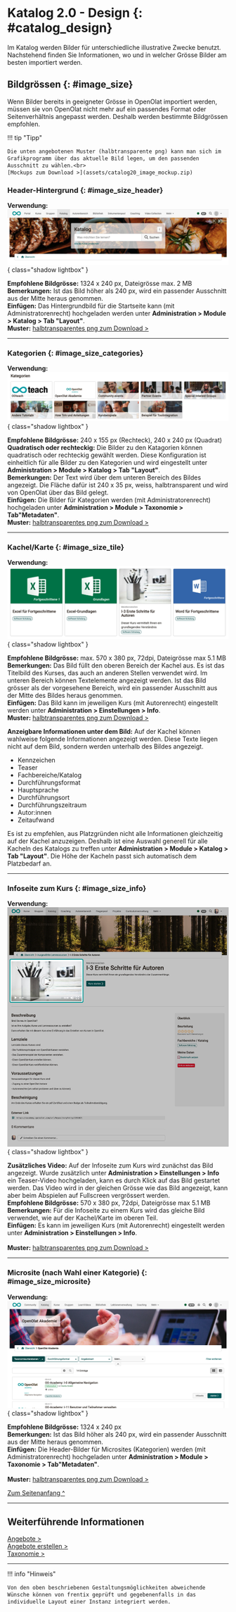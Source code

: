 # Katalog 2.0 - Design {: #catalog_design}


Im Katalog werden Bilder für unterschiedliche illustrative Zwecke benutzt. Nachstehend finden Sie Informationen, wo und in welcher Grösse Bilder am besten importiert werden.


## Bildgrössen {: #image_size}

Wenn Bilder bereits in geeigneter Grösse in OpenOlat importiert werden, müssen sie von OpenOlat nicht mehr auf ein passendes Format oder Seitenverhältnis angepasst werden. Deshalb werden bestimmte Bildgrössen empfohlen. 


!!! tip "Tipp"

    Die unten angebotenen Muster (halbtransparente png) kann man sich im Grafikprogramm über das aktuelle Bild legen, um den passenden Ausschnitt zu wählen.<br>
    [Mockups zum Download >](assets/catalog20_image_mockup.zip)


### Header-Hintergrund {: #image_size_header}

**Verwendung:**
![catalog20_design_header_v1_de.png](assets/catalog20_design_header_v1_de.png){ class="shadow lightbox" }

**Empfohlene Bildgrösse:** 1324 x 240 px, Dateigrösse max. 2 MB <br>
**Bemerkungen:** Ist das Bild höher als 240 px, wird ein passender Ausschnitt aus der Mitte heraus genommen.<br>
**Einfügen:** Das Hintergrundbild für die Startseite kann (mit Administratorenrecht) hochgeladen werden unter **Administration > Module > Katalog > Tab "Layout"**. <br> 
**Muster:** [halbtransparentes png zum Download >](assets/catalog20_image_pattern_header.zip)

---

### Kategorien {: #image_size_categories}

**Verwendung:**
![catalog20_design_categories_v1_de.png](assets/catalog20_design_categories_v1_de.png){ class="shadow lightbox" }

**Empfohlene Bildgrösse:** 240 x 155 px (Rechteck),  240 x 240 px (Quadrat)<br>
**Quadratisch oder rechteckig:** Die Bilder zu den Katagorien können quadratisch oder rechteckig gewählt werden. Diese Konfiguration ist einheitlich für alle Bilder zu den Kategorien und wird eingestellt unter **Administration > Module > Katalog > Tab "Layout"**.<br>
**Bemerkungen:** Der Text wird über dem unteren Bereich des Bildes angezeigt. Die Fläche dafür ist 240 x 35 px, weiss, halbtransparent und wird von OpenOlat über das Bild gelegt. <br>
**Einfügen:** Die Bilder für Kategorien werden (mit Administratorenrecht) hochgeladen unter **Administration > Module > Taxonomie > Tab"Metadaten"**.<br>
**Muster:** [halbtransparentes png zum Download >](assets/catalog20_image_pattern_categories.zip)



---

### Kachel/Karte {: #image_size_tile}

**Verwendung:**
![catalog20_design_tile_v1_de.png](assets/catalog20_design_tile_v1_de.png){ class="shadow lightbox" }

**Empfohlene Bildgrösse:** max. 570 x 380 px, 72dpi, Dateigrösse max 5.1 MB <br>
**Bemerkungen:** Das Bild füllt den oberen Bereich der Kachel aus. Es ist das Titelbild des Kurses, das auch an anderen Stellen verwendet wird. Im unteren Bereich können Textelemente angezeigt werden. Ist das Bild grösser als der vorgesehene Bereich, wird ein passender Ausschnitt aus der Mitte des Bildes heraus genommen.<br>
**Einfügen:** Das Bild kann im jeweiligen Kurs (mit Autorenrecht) eingestellt werden unter **Administration > Einstellungen > Info**. <br>
**Muster:** [halbtransparentes png zum Download >](assets/catalog20_image_pattern_course.zip)

**Anzeigbare Informationen unter dem Bild:** Auf der Kachel können wahlweise folgende Informationen angezeigt werden. Diese Texte liegen nicht auf dem Bild, sondern werden unterhalb des Bildes angezeigt.

- Kennzeichen
- Teaser
- Fachbereiche/Katalog
- Durchführungsformat
- Hauptsprache
- Durchführungsort
- Durchführungszeitraum
- Autor:innen
- Zeitaufwand

Es ist zu empfehlen, aus Platzgründen nicht alle Informationen gleichzeitig auf der Kachel anzuzeigen. Deshalb ist eine Auswahl generell für alle Kacheln des Katalogs zu treffen unter **Administration > Module > Katalog > Tab "Layout"**. Die Höhe der Kacheln passt sich automatisch dem Platzbedarf an.<br>

---

### Infoseite zum Kurs {: #image_size_info}

**Verwendung:** 
![catalog20_design_infopage_v1_de.png](assets/catalog20_design_infopage_v1_de.png){ class="shadow lightbox" }

**Zusätzliches Video:** Auf der Infoseite zum Kurs wird zunächst das Bild angezeigt. Wurde zusätzlich unter **Administration > Einstellungen > Info** ein Teaser-Video hochgeladen, kann es durch Klick auf das Bild gestartet werden. Das Video wird in der gleichen Grösse wie das Bild angezeigt, kann aber beim Abspielen auf Fullscreen vergrössert werden.<br>
**Empfohlene Bildgrösse:** 570 x 380 px, 72dpi, Dateigrösse max 5.1 MB <br>
**Bemerkungen:** Für die Infoseite zu einem Kurs wird das gleiche Bild verwendet, wie auf der Kachel/Karte im oberen Teil.<br>
**Einfügen:** Es kann im jeweiligen Kurs (mit Autorenrecht) eingestellt werden unter **Administration > Einstellungen > Info**. <br>  
**Muster:** [halbtransparentes png zum Download >](assets/catalog20_image_pattern_course.zip)

---

### Microsite (nach Wahl einer Kategorie) {: #image_size_microsite}

**Verwendung:** 
![catalog20_design_microsite_v1_de.png](assets/catalog20_design_microsite_v1_de.png){ class="shadow lightbox" }

**Empfohlene Bildgrösse:** 1324 x 240 px <br>
**Bemerkungen:** Ist das Bild höher als 240 px, wird ein passender Ausschnitt aus der Mitte heraus genommen.<br>
**Einfügen:** Die Header-Bilder für Microsites (Kategorien) werden (mit Administratorenrecht) hochgeladen unter **Administration > Module > Taxonomie > Tab"Metadaten"**.<br>  
**Muster:** [halbtransparentes png zum Download >](assets/catalog20_image_pattern_header.zip)

[Zum Seitenanfang ^](#catalog_design)

---


## Weiterführende Informationen

[Angebote > ](../area_modules/catalog2.0_angebote.de.md)<br>
[Angebote erstellen > ](../../manual_how-to/catalog/catalog.de.md#catalog_create_offer)<br>
[Taxonomie > ](../../manual_admin/administration/Modules_Taxonomy.de.md)<br>

---

!!! info "Hinweis"

    Von den oben beschriebenen Gestaltungsmöglichkeiten abweichende Wünsche können von frentix geprüft und gegebenenfalls in das individuelle Layout einer Instanz integriert werden.

